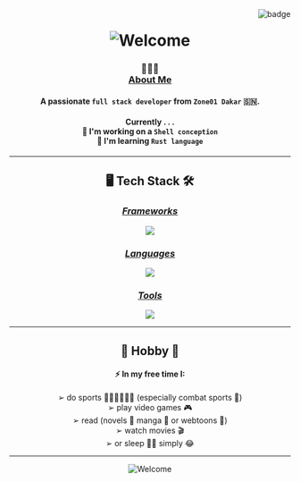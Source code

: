 <img align="right" src="https://visitor-badge.laobi.icu/badge?page_id=8lkc.8lkc&format=true&left_color=teal&right_color=chocolate" alt="badge">

<h1 align="center">
  <img src="https://readme-typing-svg.demolab.com/?font=Righteous&size=37&center=true&width=610&height=70&duration=2500&lines=Hello+There+👋🏿;This+is+Pape+B.+SOW+😇;Welcome+to+my+GitHub+🪵" alt="Welcome">
</h1>

<h3 align="center">👨🏿‍💻<br><ins>About Me</ins></h3>
<h4 align="center">A passionate <code>full stack developer</code> from <code>Zone01 Dakar</code> 🇸🇳.</h4>
<h4 align="center">
  Currently . . .<br>
  🔭 I'm working on a <code>Shell conception</code><br>
  🌱 I'm learning <code>Rust language</code>
</h4>

---
<h2 align="center">🖥️ Tech Stack 🛠️</h2>
<h3 align="center"><ins><em>Frameworks</em></ins></h3>
<p align="center"><a href="https://skillicons.dev"><img src="https://skillicons.dev/icons?i=vue,angular" /></a></p>
<h3 align="center"><ins><em>Languages</em></ins></h3>
<p align="center"><a href="https://skillicons.dev"><img src="https://skillicons.dev/icons?i=java,rust,js,docker,css,html,go,cpp,c" /></a></p>
<h3 align="center"><ins><em>Tools</em></ins></h3>
<p align="center"><a href="https://skillicons.dev"><img src="https://skillicons.dev/icons?i=gitlab,github,git,vscodium,vscode,linux,windows" /></a></p>

---
<h2 align="center">🎉 Hobby 🎊</h2>
<h4 align="center">⚡ In my free time I:</h4>
<div align="center">
  ➢ do sports 🏃🏿‍♂️🤸🏿‍♂️ (especially combat sports 🥊)<br>➢ play video games 🎮<br>➢ read (novels 📖 manga 📔 or webtoons 📲)<br>➢ watch movies 🎬<br>➢ or sleep 🛌🏿 simply 😂
</div>

---
<div align="center">
  <img src="https://readme-typing-svg.demolab.com/?font=Righteous&size=25&center=true&width=520&height=52&duration=2500&lines=If+you+have+any+contributions+🛠️;please+don't+hesitate+😉;Be+at+ease+😇" alt="Welcome">
</div>
